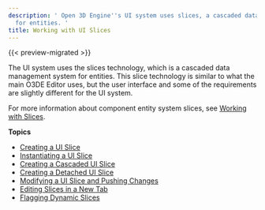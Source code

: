 ```yaml
---
description: ' Open 3D Engine''s UI system uses slices, a cascaded data management system
  for entities. '
title: Working with UI Slices
---
```


{{< preview-migrated >}}

The UI system uses the slices technology, which is a cascaded data management system for entities. This slice technology is similar to what the main O3DE Editor uses, but the user interface and some of the requirements are slightly different for the UI system.

For more information about component entity system slices, see [Working with Slices](/docs/userguide/components/slices.md).



**Topics**
+ [Creating a UI Slice](/docs/user-guide/interactivity/user-interface/editor/working-slices-creating.md)
+ [Instantiating a UI Slice](/docs/user-guide/interactivity/user-interface/editor/working-slices-instantiating.md)
+ [Creating a Cascaded UI Slice](/docs/user-guide/interactivity/user-interface/editor/working-slices-cascaded.md)
+ [Creating a Detached UI Slice](/docs/user-guide/interactivity/user-interface/editor/working-slices-detached.md)
+ [Modifying a UI Slice and Pushing Changes](/docs/user-guide/interactivity/user-interface/editor/working-slices-modifying.md)
+ [Editing Slices in a New Tab](/docs/user-guide/interactivity/user-interface/editor/working-slices-newtab.md)
+ [Flagging Dynamic Slices](/docs/user-guide/interactivity/user-interface/editor/working-slices-dynamic.md)
